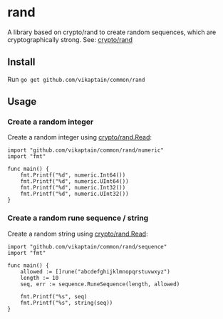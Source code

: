 # rand
A library based on crypto/rand to create random sequences, which are cryptographically strong. See: [crypto/rand](http://golang.org/pkg/crypto/rand/)

## Install

Run `go get github.com/vikaptain/common/rand`

## Usage

### Create a random integer

Create a random integer using [crypto/rand.Read](http://golang.org/pkg/crypto/rand/#Read):

```
import "github.com/vikaptain/common/rand/numeric"
import "fmt"

func main() {
    fmt.Printf("%d", numeric.Int64())
    fmt.Printf("%d", numeric.UInt64())
    fmt.Printf("%d", numeric.Int32())
    fmt.Printf("%d", numeric.UInt32())
}
```

### Create a random rune sequence / string

Create a random string using [crypto/rand.Read](http://golang.org/pkg/crypto/rand/#Read):

```
import "github.com/vikaptain/common/rand/sequence"
import "fmt"

func main() {
    allowed := []rune("abcdefghijklmnopqrstuvwxyz")
    length := 10
    seq, err := sequence.RuneSequence(length, allowed)

    fmt.Printf("%s", seq)
    fmt.Printf("%s", string(seq))
}
```
